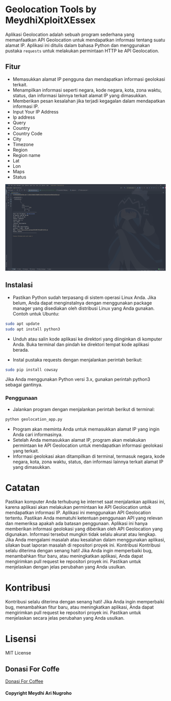 # Geolocation Tools by MeydhiXploitXEssex

Aplikasi Geolocation adalah sebuah program sederhana yang memanfaatkan API Geolocation untuk mendapatkan informasi tentang suatu alamat IP. Aplikasi ini ditulis dalam bahasa Python dan menggunakan pustaka `requests` untuk melakukan permintaan HTTP ke API Geolocation.

## Fitur

- Memasukkan alamat IP pengguna dan mendapatkan informasi geolokasi terkait.
- Menampilkan informasi seperti negara, kode negara, kota, zona waktu, status, dan informasi lainnya terkait alamat IP yang dimasukkan.
- Memberikan pesan kesalahan jika terjadi kegagalan dalam mendapatkan informasi IP.
- Input Your IP Address
- Ip address
- Query
- Country
- Country Code
- City
- Timezone
- Region
- Region name
- Lat
- Lon
- Maps
- Status
  
![alt text](https://github.com/MeydhiXploit/findLocation/blob/master/public/Screenshot%20(200).png?raw=true)

## Instalasi

- Pastikan Python sudah terpasang di sistem operasi Linux Anda. Jika belum, Anda dapat menginstalnya dengan menggunakan package manager yang disediakan oleh distribusi Linux yang Anda gunakan. Contoh untuk Ubuntu:

```bash
sudo apt update
sudo apt install python3
```
 - Unduh atau salin kode aplikasi ke direktori yang diinginkan di komputer Anda.
  Buka terminal dan pindah ke direktori tempat kode aplikasi berada.

- Instal pustaka requests dengan menjalankan perintah berikut:
```bash
sudo pip install cowsay
```
Jika Anda menggunakan Python versi 3.x, gunakan perintah python3 sebagai gantinya.

### Penggunaan
- Jalankan program dengan menjalankan perintah berikut di terminal:
```bash
python geolocation_app.py
```
- Program akan meminta Anda untuk memasukkan alamat IP yang ingin Anda cari informasinya.
- Setelah Anda memasukkan alamat IP, program akan melakukan permintaan ke API Geolocation untuk mendapatkan informasi geolokasi yang terkait.
- Informasi geolokasi akan ditampilkan di terminal, termasuk negara, kode negara, kota, zona waktu, status, dan informasi lainnya terkait alamat IP yang dimasukkan.

# Catatan
Pastikan komputer Anda terhubung ke internet saat menjalankan aplikasi ini, karena aplikasi akan melakukan permintaan ke API Geolocation untuk mendapatkan informasi IP.
Aplikasi ini menggunakan API Geolocation tertentu. Pastikan Anda mematuhi ketentuan penggunaan API yang relevan dan memeriksa apakah ada batasan penggunaan.
Aplikasi ini hanya memberikan informasi geolokasi yang diberikan oleh API Geolocation yang digunakan. Informasi tersebut mungkin tidak selalu akurat atau lengkap.
Jika Anda mengalami masalah atau kesalahan dalam menggunakan aplikasi, silakan buat laporan masalah di repositori proyek ini.
Kontribusi
Kontribusi selalu diterima dengan senang hati! Jika Anda ingin memperbaiki bug, menambahkan fitur baru, atau meningkatkan aplikasi, Anda dapat mengirimkan pull request ke repositori proyek ini. Pastikan untuk menjelaskan dengan jelas perubahan yang Anda usulkan. 

# Kontribusi
Kontribusi selalu diterima dengan senang hati! Jika Anda ingin memperbaiki bug, menambahkan fitur baru, atau meningkatkan aplikasi, Anda dapat mengirimkan pull request ke repositori proyek ini. Pastikan untuk menjelaskan secara jelas perubahan yang Anda usulkan.

# Lisensi
MIT License

## Donasi For Coffe
<a href="https://trakteer.id/meydhi ari nugroho/tip?open=true">Donasi For Coffee</a>

#### Copyright Meydhi Ari Nugroho
